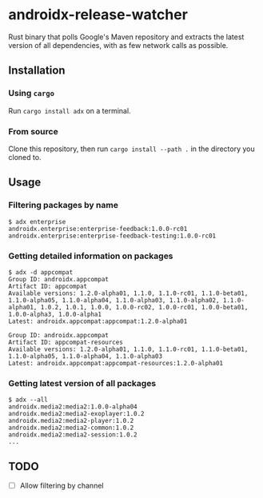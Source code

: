 # androidx-release-watcher

Rust binary that polls Google's Maven repository and extracts the latest version of all dependencies, with as few network calls as possible.

## Installation

### Using `cargo`

Run `cargo install adx` on a terminal.

### From source

Clone this repository, then run `cargo install --path .` in the directory you cloned to.

## Usage

### Filtering packages by name
```
$ adx enterprise
androidx.enterprise:enterprise-feedback:1.0.0-rc01
androidx.enterprise:enterprise-feedback-testing:1.0.0-rc01
```

### Getting detailed information on packages

```
$ adx -d appcompat
Group ID: androidx.appcompat
Artifact ID: appcompat
Available versions: 1.2.0-alpha01, 1.1.0, 1.1.0-rc01, 1.1.0-beta01, 1.1.0-alpha05, 1.1.0-alpha04, 1.1.0-alpha03, 1.1.0-alpha02, 1.1.0-alpha01, 1.0.2, 1.0.1, 1.0.0, 1.0.0-rc02, 1.0.0-rc01, 1.0.0-beta01, 1.0.0-alpha3, 1.0.0-alpha1
Latest: androidx.appcompat:appcompat:1.2.0-alpha01

Group ID: androidx.appcompat
Artifact ID: appcompat-resources
Available versions: 1.2.0-alpha01, 1.1.0, 1.1.0-rc01, 1.1.0-beta01, 1.1.0-alpha05, 1.1.0-alpha04, 1.1.0-alpha03
Latest: androidx.appcompat:appcompat-resources:1.2.0-alpha01
```

### Getting latest version of all packages

```
$ adx --all
androidx.media2:media2:1.0.0-alpha04
androidx.media2:media2-exoplayer:1.0.2
androidx.media2:media2-player:1.0.2
androidx.media2:media2-common:1.0.2
androidx.media2:media2-session:1.0.2
...
```

## TODO

- [ ] Allow filtering by channel
